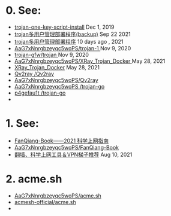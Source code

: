 # 0. See:
 - [trojan-one-key-script-install](https://github.com/AaG7xNnrgbzeyqc5woPS/trojan-one-key-script-install)  Dec 1, 2019
 - [trojan多用户管理部署程序(backup)](https://github.com/AaG7xNnrgbzeyqc5woPS/trojan-2)  Sep 22 2021
 - [trojan多用户管理部署程序](https://github.com/Jrohy/trojan)                       10 days ago , 2021
 - [ AaG7xNnrgbzeyqc5woPS/trojan-1 ](https://github.com/AaG7xNnrgbzeyqc5woPS/trojan-1) Nov 9, 2020
 - [ trojan-gfw/trojan ](https://github.com/trojan-gfw/trojan)        Nov 9, 2020
 - [ AaG7xNnrgbzeyqc5woPS/XRay_Trojan_Docker ](https://github.com/AaG7xNnrgbzeyqc5woPS/XRay_Trojan_Docker)  May 28, 2021
 - [XRay_Trojan_Docker](https://github.com/maidoudouo/XRay_Trojan_Docker)  May 28, 2021
 - [Qv2ray /Qv2ray ](https://github.com/Qv2ray/Qv2ray)
 - [AaG7xNnrgbzeyqc5woPS/Qv2ray](https://github.com/AaG7xNnrgbzeyqc5woPS/Qv2ray)
 - [ AaG7xNnrgbzeyqc5woPS /trojan-go ](https://github.com/AaG7xNnrgbzeyqc5woPS/trojan-go)
 - [ p4gefau1t /trojan-go](https://github.com/p4gefau1t/trojan-go)
 - 


# 1. See:
  - [FanQiang-Book——2021 科学上网指南](https://github.com/xiaoming-ssr/FanQiang-Book)
  - [AaG7xNnrgbzeyqc5woPS/FanQiang-Book ](https://github.com/AaG7xNnrgbzeyqc5woPS/FanQiang-Book)
  - [翻墙、科学上网工具＆VPN梯子推荐](https://github.com/AaG7xNnrgbzeyqc5woPS/fanqiang-vpn.github.io)  Aug 10, 2021

# 2. acme.sh
  - [ AaG7xNnrgbzeyqc5woPS/acme.sh ](https://github.com/AaG7xNnrgbzeyqc5woPS/acme.sh)
  - [ acmesh-official/acme.sh ](https://github.com/acmesh-official/acme.sh)
  - 

